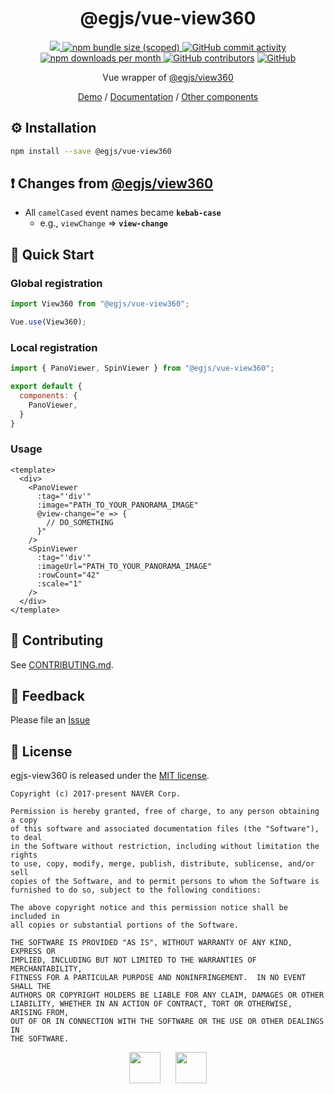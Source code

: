 <h1 align=center>
  @egjs/vue-view360
</h1>

<p align=center>
  <a href="https://www.npmjs.com/package/@egjs/vue-view360" target="_blank">
    <img src="https://img.shields.io/npm/v/@egjs/vue-view360.svg?style=flat-square&color=00d8ff&label=version&logo=NPM">
  </a>
  <a href="https://www.npmjs.com/package/@egjs/vue-view360" target="_blank">
    <img alt="npm bundle size (scoped)" src="https://img.shields.io/bundlephobia/minzip/@egjs/vue-view360.svg?style=flat-square&label=%F0%9F%92%BE%20gzipped&color=007acc">
  </a>
  <a href="https://github.com/naver/egjs-view360/graphs/commit-activity">
    <img alt="GitHub commit activity" src="https://img.shields.io/github/commit-activity/m/naver/egjs-view360.svg?style=flat-square&label=%E2%AC%86%20commits&color=08CE5D">
  </a>
  <a href="https://www.npmjs.com/package/@egjs/vue-view360" target="_blank">
    <img src="https://img.shields.io/npm/dm/@egjs/vue-view360.svg?style=flat-square&label=%E2%AC%87%20downloads&color=08CE5D" alt="npm downloads per month">
  </a>
  <a href="https://github.com/naver/egjs-view360/graphs/contributors" target="_blank">
    <img alt="GitHub contributors" src="https://img.shields.io/github/contributors/naver/egjs-view360.svg?label=%F0%9F%91%A5%20contributors&style=flat-square&color=08CE5D"></a>
  <a href="https://github.com/naver/egjs-view360/blob/master/LICENSE" target="_blank">
    <img alt="GitHub" src="https://img.shields.io/github/license/naver/egjs-view360.svg?style=flat-square&label=%F0%9F%93%9C%20license&color=08CE5D">
  </a>
</p>

<p align=center>
  Vue wrapper of <a href="https://github.com/naver/egjs-view360">@egjs/view360</a>
</p>

<p align=center>
  <a href="https://naver.github.io/egjs-view360/">Demo</a> / <a href="https://naver.github.io/egjs-view360/release/latest/doc/">Documentation</a> / <a href="https://naver.github.io/egjs/">Other components</a>
</p>

## ⚙️ Installation
```sh
npm install --save @egjs/vue-view360
```

## ❗ Changes from [@egjs/view360](https://github.com/naver/egjs-view360)
- All `camelCased` event names became **`kebab-case`**
  - e.g., `viewChange` => **`view-change`**

## 🏃 Quick Start
### Global registration
```js
import View360 from "@egjs/vue-view360";

Vue.use(View360);
```

### Local registration
```js
import { PanoViewer, SpinViewer } from "@egjs/vue-view360";

export default {
  components: {
    PanoViewer,
  }
}
```

### Usage
```vue
<template>
  <div>
    <PanoViewer
      :tag="'div'"
      :image="PATH_TO_YOUR_PANORAMA_IMAGE"
      @view-change="e => {
        // DO_SOMETHING
      }"
    />
    <SpinViewer
      :tag="'div'"
      :imageUrl="PATH_TO_YOUR_PANORAMA_IMAGE"
      :rowCount="42"
      :scale="1"
    />
  </div>
</template>
```

## 🙌 Contributing
See [CONTRIBUTING.md](https://github.com/naver/egjs-view360/blob/master/CONTRIBUTING.md).

## 📝 Feedback
Please file an [Issue](https://github.com/naver/egjs-view360/issues)

## 📜 License
egjs-view360 is released under the [MIT license](http://naver.github.io/egjs/license.txt).

```
Copyright (c) 2017-present NAVER Corp.

Permission is hereby granted, free of charge, to any person obtaining a copy
of this software and associated documentation files (the "Software"), to deal
in the Software without restriction, including without limitation the rights
to use, copy, modify, merge, publish, distribute, sublicense, and/or sell
copies of the Software, and to permit persons to whom the Software is
furnished to do so, subject to the following conditions:

The above copyright notice and this permission notice shall be included in
all copies or substantial portions of the Software.

THE SOFTWARE IS PROVIDED "AS IS", WITHOUT WARRANTY OF ANY KIND, EXPRESS OR
IMPLIED, INCLUDING BUT NOT LIMITED TO THE WARRANTIES OF MERCHANTABILITY,
FITNESS FOR A PARTICULAR PURPOSE AND NONINFRINGEMENT.  IN NO EVENT SHALL THE
AUTHORS OR COPYRIGHT HOLDERS BE LIABLE FOR ANY CLAIM, DAMAGES OR OTHER
LIABILITY, WHETHER IN AN ACTION OF CONTRACT, TORT OR OTHERWISE, ARISING FROM,
OUT OF OR IN CONNECTION WITH THE SOFTWARE OR THE USE OR OTHER DEALINGS IN
THE SOFTWARE.
```

<p align=center>
  <a href="https://naver.github.io/egjs/"><img height="50" src="https://naver.github.io/egjs/img/logotype1_black.svg" ></a>&nbsp;&nbsp;&nbsp;&nbsp;&nbsp;&nbsp;<a href="https://github.com/naver"><img height="50" src="https://naver.github.io/OpenSourceGuide/book/assets/naver_logo.png" /></a>
</p>
